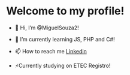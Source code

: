 # Welcome to my profile!

- 👋 Hi, I’m @MiguelSouza2!


- 🌱 I’m currently learning JS, PHP and C#!

- 📫 How to reach me <a href="url(www.linkedin.com/in/miguel-souza-3b48a4274)">Linkedin<a>


- ⚡Currently studying on ETEC Registro!

<!---
MiguelSouza2/MiguelSouza2 is a ✨ special ✨ repository because its `README.md` (this file) appears on your GitHub profile.
You can click the Preview link to take a look at your changes.
--->
